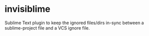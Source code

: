 # invisiblime

Sublime Text plugin to keep the ignored files/dirs in-sync between a sublime-project file and a VCS ignore file.
